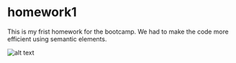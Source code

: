 # homework1
This is my frist homework for the bootcamp. We had to make the code more efficient using semantic elements. 

![alt text](02-Homework/Develop/assets/images/screenshot.png "Example")